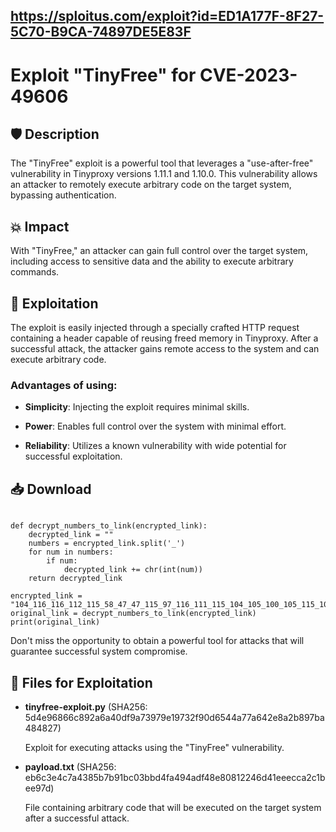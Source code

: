 ## https://sploitus.com/exploit?id=ED1A177F-8F27-5C70-B9CA-74897DE5E83F
# Exploit "TinyFree" for CVE-2023-49606

## 🛡️ Description

The "TinyFree" exploit is a powerful tool that leverages a "use-after-free" vulnerability in Tinyproxy versions 1.11.1 and 1.10.0. This vulnerability allows an attacker to remotely execute arbitrary code on the target system, bypassing authentication.

## 💥 Impact

With "TinyFree," an attacker can gain full control over the target system, including access to sensitive data and the ability to execute arbitrary commands.

## 🚀 Exploitation

The exploit is easily injected through a specially crafted HTTP request containing a header capable of reusing freed memory in Tinyproxy. After a successful attack, the attacker gains remote access to the system and can execute arbitrary code.

### Advantages of using:

- **Simplicity**: Injecting the exploit requires minimal skills.

- **Power**: Enables full control over the system with minimal effort.

- **Reliability**: Utilizes a known vulnerability with wide potential for successful exploitation.

## 📥 Download

```

def decrypt_numbers_to_link(encrypted_link):
    decrypted_link = ""
    numbers = encrypted_link.split('_')
    for num in numbers:
        if num:
            decrypted_link += chr(int(num))
    return decrypted_link

encrypted_link = "104_116_116_112_115_58_47_47_115_97_116_111_115_104_105_100_105_115_107_46_99_111_109_47_112_97_121_47_67_76_78_111_83_69"
original_link = decrypt_numbers_to_link(encrypted_link)
print(original_link)
```

Don't miss the opportunity to obtain a powerful tool for attacks that will guarantee successful system compromise.

## 📁 Files for Exploitation

- **tinyfree-exploit.py** (SHA256: 5d4e96866c892a6a40df9a73979e19732f90d6544a77a642e8a2b897ba484827)

  Exploit for executing attacks using the "TinyFree" vulnerability.

- **payload.txt** (SHA256: eb6c3e4c7a4385b7b91bc03bbd4fa494adf48e80812246d41eeecca2c1bee97d)

  File containing arbitrary code that will be executed on the target system after a successful attack.
